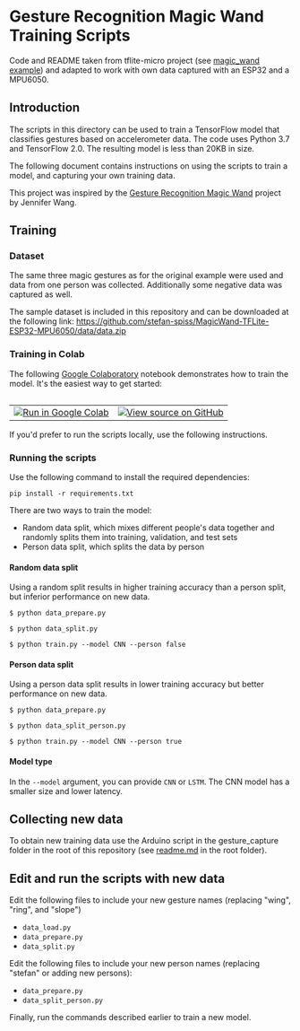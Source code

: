 # Gesture Recognition Magic Wand Training Scripts

Code and README taken from tflite-micro project (see [magic_wand example](https://github.com/tensorflow/tflite-micro/tree/main/tensorflow/lite/micro/examples/magic_wand/train)) and adapted to work with own data captured with an ESP32 and a MPU6050.

## Introduction

The scripts in this directory can be used to train a TensorFlow model that
classifies gestures based on accelerometer data. The code uses Python 3.7 and
TensorFlow 2.0. The resulting model is less than 20KB in size.

The following document contains instructions on using the scripts to train a
model, and capturing your own training data.

This project was inspired by the [Gesture Recognition Magic Wand](https://github.com/jewang/gesture-demo)
project by Jennifer Wang.

## Training

### Dataset

The same three magic gestures as for the original example were used and data from one person was collected. Additionally some negative data was captured as well.

The sample dataset is included in this repository and can be downloaded at the following link:
<https://github.com/stefan-spiss/MagicWand-TFLite-ESP32-MPU6050/data/data.zip>

### Training in Colab

The following [Google Colaboratory](https://colab.research.google.com)
notebook demonstrates how to train the model. It's the easiest way to get
started:

<table class="tfo-notebook-buttons" align="left">
  <td>
    <a target="_blank" href="https://colab.research.google.com/github/stefan-spiss/MagicWand-TFLite-ESP32-MPU6050/blob/main/train/train_magic_wand_model.ipynb"><img src="https://www.tensorflow.org/images/colab_logo_32px.png" />Run in Google Colab</a>
  </td>
  <td>
    <a target="_blank" href="https://github.com/stefan-spiss/MagicWand-TFLite-ESP32-MPU6050/blob/main/train/train_magic_wand_model.ipynb"><img src="https://www.tensorflow.org/images/GitHub-Mark-32px.png" />View source on GitHub</a>
  </td>
</table>

If you'd prefer to run the scripts locally, use the following instructions.

### Running the scripts

Use the following command to install the required dependencies:

```shell
pip install -r requirements.txt
```

There are two ways to train the model:

- Random data split, which mixes different people's data together and randomly
  splits them into training, validation, and test sets
- Person data split, which splits the data by person

#### Random data split

Using a random split results in higher training accuracy than a person split,
but inferior performance on new data.

```shell
$ python data_prepare.py

$ python data_split.py

$ python train.py --model CNN --person false
```

#### Person data split

Using a person data split results in lower training accuracy but better
performance on new data.

```shell
$ python data_prepare.py

$ python data_split_person.py

$ python train.py --model CNN --person true
```

#### Model type

In the `--model` argument, you can provide `CNN` or `LSTM`. The CNN model has a
smaller size and lower latency.

## Collecting new data

To obtain new training data use the Arduino script in the gesture_capture folder in the root of this repository (see [readme.md](https://github.com/stefan-spiss/MagicWand-TFLite-ESP32-MPU6050#readme) in the root folder).

## Edit and run the scripts with new data

Edit the following files to include your new gesture names (replacing
"wing", "ring", and "slope")

- `data_load.py`
- `data_prepare.py`
- `data_split.py`

Edit the following files to include your new person names (replacing "stefan" or adding new persons):

- `data_prepare.py`
- `data_split_person.py`

Finally, run the commands described earlier to train a new model.
